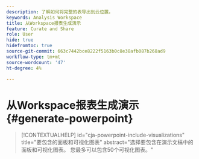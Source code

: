 ```yaml
---
description: 了解如何将完整的表导出到云位置。
keywords: Analysis Workspace
title: 从Workspace报表生成演示
feature: Curate and Share
role: User
hide: true
hidefromtoc: true
source-git-commit: 663c7442bce8222f5163b0c8e38afb087b268ad9
workflow-type: tm+mt
source-wordcount: '47'
ht-degree: 4%

---
```


# 从Workspace报表生成演示 {#generate-powerpoint}

<!-- markdownlint-disable MD034 -->

>[!CONTEXTUALHELP]
>id="cja-powerpoint-include-visualizations"
>title="要包含的面板和可视化图表"
>abstract="选择要包含在演示文稿中的面板和可视化图表。 您最多可以包含50个可视化图表。"

<!-- markdownlint-enable MD034 -->

